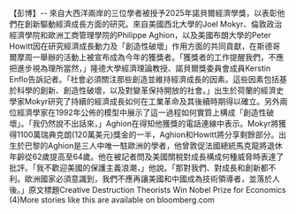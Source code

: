 【彭博】-- 來自大西洋兩岸的三位學者被授予2025年諾貝爾經濟學獎，以表彰他們在創新驅動經濟成長方面的研究。來自美國西北大學的Joel Mokyr、倫敦政治經濟學院和歐洲工商管理學院的Philippe Aghion，以及美國布朗大學的Peter Howitt因在研究經濟成長動力及「創造性破壞」作用方面的共同貢獻，在斯德哥爾摩周一舉辦的活動上被宣布成為今年的獲獎者。「獲獎者的工作提醒我們，不應把進步視為理所當然，」隆德大學經濟理論教授、諾貝爾獎委員會成員Kerstin Enflo告訴記者。「社會必須關注那些創造並維持經濟成長的因素。這些因素包括基於科學的創新、創造性破壞，以及對變革保持開放的社會。」出生於荷蘭的經濟史學家Mokyr研究了持續的經濟成長如何在工業革命及其後續時期得以確立。另外兩位經濟學家在1992年公佈的模型中展示了這一過程如何實質上構成「創造性破壞」。「我仍然說不出話來，」Aghion在得知他獲獎的電話連線中表示。Mokyr將獲得1100萬瑞典克朗(120萬美元)獎金的一半，Aghion和Howitt將分享剩餘部分。出生於巴黎的Aghion是三人中唯一駐歐洲的學者，他曾敦促法國總統馬克龍將退休年齡從62歲提高至64歲。他在被記者問及美國關稅對成長構成何種威脅時表達了批評。「我不歡迎美國的保護主義浪潮，」他說。「那對我們、對成長和創新都不利。歐洲國家必須意識到，我們不應再讓美國和中國成為技術領導者，並落於人後。」原文標題Creative Destruction Theorists Win Nobel Prize for Economics (4)More stories like this are available on bloomberg.com